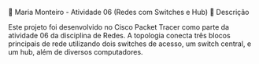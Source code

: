 🧩 Maria Monteiro - Atividade 06 (Redes com Switches e Hub)
📝 Descrição

Este projeto foi desenvolvido no Cisco Packet Tracer como parte da atividade 06 da disciplina de Redes. A topologia conecta três blocos principais de rede utilizando dois switches de acesso, um switch central, e um hub, além de diversos computadores.
